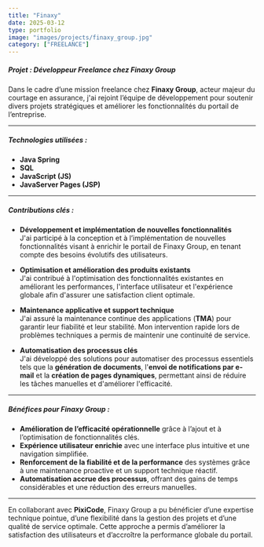 ```yaml
---
title: "Finaxy"
date: 2025-03-12
type: portfolio
image: "images/projects/finaxy_group.jpg"
category: ["FREELANCE"]
---
```


##### **Projet : Développeur Freelance chez Finaxy Group**

Dans le cadre d’une mission freelance chez **Finaxy Group**, acteur majeur du courtage en assurance, j'ai rejoint l’équipe de développement pour soutenir divers projets stratégiques et améliorer les fonctionnalités du portail de l’entreprise.

---

##### **Technologies utilisées :**

- **Java Spring**
- **SQL**
- **JavaScript (JS)**
- **JavaServer Pages (JSP)**

---

##### **Contributions clés :**

- **Développement et implémentation de nouvelles fonctionnalités**  
  J'ai participé à la conception et à l’implémentation de nouvelles fonctionnalités visant à enrichir le portail de Finaxy Group, en tenant compte des besoins évolutifs des utilisateurs.

- **Optimisation et amélioration des produits existants**  
  J'ai contribué à l'optimisation des fonctionnalités existantes en améliorant les performances, l'interface utilisateur et l'expérience globale afin d'assurer une satisfaction client optimale.

- **Maintenance applicative et support technique**  
  J'ai assuré la maintenance continue des applications (**TMA**) pour garantir leur fiabilité et leur stabilité. Mon intervention rapide lors de problèmes techniques a permis de maintenir une continuité de service.

- **Automatisation des processus clés**  
  J'ai développé des solutions pour automatiser des processus essentiels tels que la **génération de documents**, l'**envoi de notifications par e-mail** et la **création de pages dynamiques**, permettant ainsi de réduire les tâches manuelles et d'améliorer l'efficacité.

---

##### **Bénéfices pour Finaxy Group :**

- **Amélioration de l’efficacité opérationnelle** grâce à l’ajout et à l’optimisation de fonctionnalités clés.  
- **Expérience utilisateur enrichie** avec une interface plus intuitive et une navigation simplifiée.  
- **Renforcement de la fiabilité et de la performance** des systèmes grâce à une maintenance proactive et un support technique réactif.  
- **Automatisation accrue des processus**, offrant des gains de temps considérables et une réduction des erreurs manuelles.  

---

En collaborant avec **PixiCode**, Finaxy Group a pu bénéficier d’une expertise technique pointue, d’une flexibilité dans la gestion des projets et d’une qualité de service optimale. Cette approche a permis d’améliorer la satisfaction des utilisateurs et d’accroître la performance globale du portail.